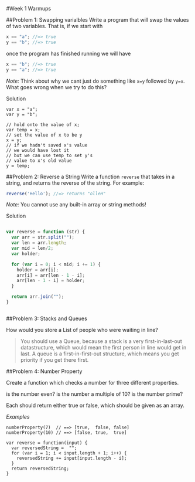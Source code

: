 #Week 1 Warmups

##Problem 1: Swapping varialbles
Write a program that will swap the values of two variables. That is, if we start with
```js
x == "a"; //=> true
y == "b"; //=> true
```
once the program has finished running we will have
```js
x == "b"; //=> true
y == "a"; //=> true
```
*Note:* Think about why we cant just do something like `x=y` followed by `y=x`. What goes wrong when we try to do this?

Solution

```
var x = "a";
var y = "b";

// hold onto the value of x;
var temp = x;
// set the value of x to be y
x = y;
// if we hadn't saved x's value
// we would have lost it
// but we can use temp to set y's 
// value to x's old value
y = temp;

```

##Problem 2: Reverse a String
Write a function `reverse` that takes in a string, and returns the reverse of the string. For example:
```js
reverse('Hello'); //=> returns "olleH"
```
*Note:* You cannot use any built-in array or string methods!

Solution

```javascript

var reverse = function (str) {
  var arr = str.split("");
  var len = arr.length;
  var mid = len/2;
  var holder;

  for (var i = 0; i < mid; i += 1) {
    holder = arr[i];
    arr[i] = arr[len - 1 - i];
    arr[len - 1 - i] = holder;
  }

  return arr.join("");
}



```

##Problem 3: Stacks and Queues

How would you store a List of people who were waiting in line?

> You should use a Queue, because a stack is a very first-in-last-out datastructure, which would mean the first person in line would get in last. A queue is a first-in-first-out structure, which means you get priority if you get there first.


##Problem 4: Number Property

Create a function which checks a number for three different properties.

is the number even?
is the number a multiple of 10?
is the number prime?

Each should return either true or false, which should be given as an array. 

*Examples*
```
numberProperty(7)  // ==> [true,  false, false] 
numberProperty(10) // ==> [false, true,  true]
```


```
var reverse = function(input) {
  var reversedString =  "";
  for (var i = 1; i < input.length + 1; i++) {
    reversedString += input[input.length - i];
  }
  return reversedString;
}
```
